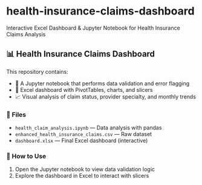 # health-insurance-claims-dashboard
Interactive Excel Dashboard &amp; Jupyter Notebook for Health Insurance Claims Analysis
## 📊 Health Insurance Claims Dashboard

This repository contains:
- 📒 A Jupyter notebook that performs data validation and error flagging
- 📁 Excel dashboard with PivotTables, charts, and slicers
- 📈 Visual analysis of claim status, provider specialty, and monthly trends

### 📁 Files
- `health_claim_analysis.ipynb` — Data analysis with pandas
- `enhanced_health_insurance_claims.csv` — Raw dataset
- `dashboard.xlsx` — Final Excel dashboard (interactive)

### 🚀 How to Use
1. Open the Jupyter notebook to view data validation logic
2. Explore the dashboard in Excel to interact with slicers
